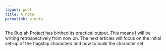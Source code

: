 ```yaml
---
layout: post
title: A note
permalink: a-note
---
```



The Ruq'ah Project has birthed its practical output. This means I will be writing retrospectively from now on. The next articles will focus on the initial set-up of the flagship characters and how to build the character set.